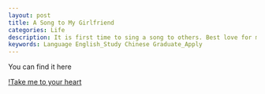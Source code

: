 ```yaml
---
layout: post
title: A Song to My Girlfriend 
categories: Life
description: It is first time to sing a song to others. Best love for my girlfriend.
keywords: Language English_Study Chinese Graduate_Apply
---
```


You can find it here

[!Take me to your heart](http://m.mchang.cn/wap-mchang-online/online/music/info.action?muId=2745975)
